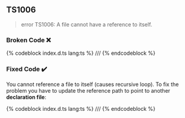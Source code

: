 ## TS1006

> error TS1006: A file cannot have a reference to itself.

### Broken Code ❌

<!-- prettier-ignore-start -->
{% codeblock index.d.ts lang:ts %}
/// <reference path='index.d.ts' />
{% endcodeblock %}
<!-- prettier-ignore-end -->

### Fixed Code ✔️

You cannot reference a file to itself (causes recursive loop). To fix the problem you have to update the reference path to point to another **declaration file**:

<!-- prettier-ignore-start -->
{% codeblock index.d.ts lang:ts %}
/// <reference path='some-other-file.d.ts' />
{% endcodeblock %}
<!-- prettier-ignore-end -->
